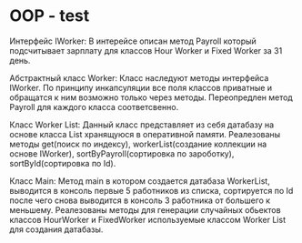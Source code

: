 # OOP - test

Интерфейс IWorker:
В интерейсе описан метод Payroll который подсчитывает зарплату для классов Hour Worker и Fixed Worker за 31 день.

Абстрактный класс Worker:
Класс наследуют методы интерфейса IWorker. По принципу инкапсуляции все поля классов приватные и обращатся к ним возможно только через методы. 
Переопредлен метод Payroll для каждого класса соответсвенно.

Класс Worker List:
Данный класс представляет из себя датабазу на основе класса List хранящуюся в оперативной памяти. Реалезованы методы get(поиск по индексу), workerList(создание коллекции на основе IWorker), sortByPayroll(сортировка по зароботку), sortById(сортировка по Id).

Класс Main:
Метод main в котором создается датабаза WorkerList, выводится в консоль первые 5 работников из списка, сортируется по Id после чего снова выводится в консоль 3 работника от большего к меньшему.
Реалезованы методы для генерации случайных обьектов классов HourWorker и FixedWorker используемые классом Worker List для создания датабазы.

